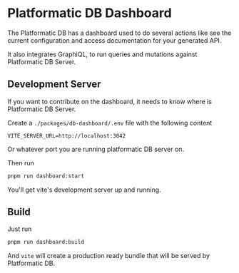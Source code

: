 # Platformatic DB Dashboard

The Platformatic DB has a dashboard used to do several actions like see the current configuration and access documentation for your generated API.

It also integrates GraphiQL, to run queries and mutations against Platformatic DB Server.

## Development Server

If you want to contribute on the dashboard, it needs to know where is Platformatic DB Server.

Create a `./packages/db-dashboard/.env` file with the following content
```
VITE_SERVER_URL=http://localhost:3042
```

Or whatever port you are running platformatic DB server on. 

Then run 
```sh
pnpm run dashboard:start
```

You'll get vite's development server up and running.

## Build

Just run 
```sh
pnpm run dashboard:build
```

And `vite` will create a production ready bundle that will be served by Platformatic DB.

